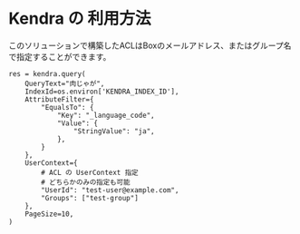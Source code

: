 # Kendra の 利用方法

このソリューションで構築したACLはBoxのメールアドレス、またはグループ名で指定することができます。

```
res = kendra.query(
    QueryText="肉じゃが",
    IndexId=os.environ['KENDRA_INDEX_ID'],
    AttributeFilter={
        "EqualsTo": {
            "Key": "_language_code",
            "Value": {
                "StringValue": "ja",
            },
        }
    },
    UserContext={
        # ACL の UserContext 指定
        # どちらかのみの指定も可能
        "UserId": "test-user@example.com",
        "Groups": ["test-group"]
    },
    PageSize=10,
)
```
